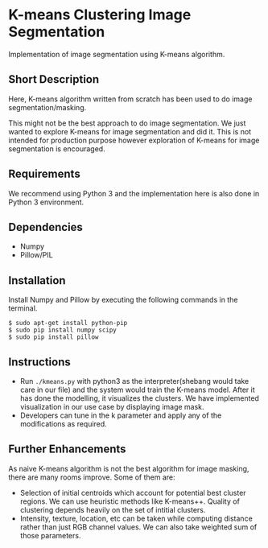 # K-means Clustering Image Segmentation
Implementation of image segmentation using K-means algorithm.

## Short Description
Here, K-means algorithm written from scratch has been used to do image segmentation/masking.

This might not be the best approach to do image segmentation. We just wanted to explore K-means for image segmentation and 
did it. This is not intended for production purpose however exploration of K-means for image segmentation is encouraged.

## Requirements
We recommend using Python 3 and the implementation here is also done in Python 3 environment.
## Dependencies
- Numpy
- Pillow/PIL
## Installation
 Install Numpy and Pillow by executing the following commands in the terminal.
```
$ sudo apt-get install python-pip  
$ sudo pip install numpy scipy
$ sudo pip install pillow
```

## Instructions
* Run `./kmeans.py` with python3 as the interpreter(shebang would take care in our file) and the system would train the K-means
model.  After it has done the modelling, it visualizes the clusters.  We have implemented visualization in our use case
by displaying image mask.
* Developers can tune in the k parameter and apply any of the modifications as required.
## Further Enhancements
As naive K-means algorithm is not the best algorithm for image masking, there are many rooms improve.  Some of them are:
* Selection of initial centroids which account for potential best cluster regions.  We can use heuristic methods like K-means++.
Quality of clustering depends heavily on the set of intitial clusters.
* Intensity, texture, location, etc can be taken while computing distance rather than just RGB channel values.  We can also
take weighted sum of those parameters.
